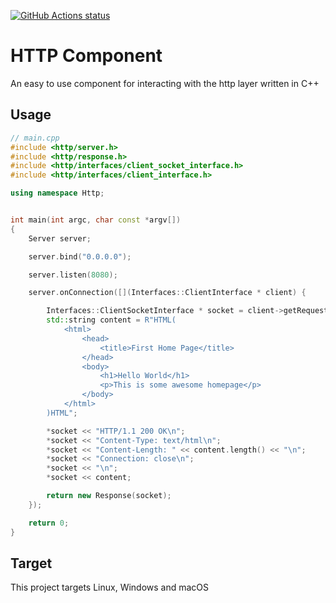 <p>
  <a href="https://github.com/edenreich/http-component"><img alt="GitHub Actions status" src="https://github.com/edenreich/http-component/workflows/build/badge.svg"></a>
</p>


# HTTP Component

An easy to use component for interacting with the http layer written in C++

## Usage

```cpp
// main.cpp
#include <http/server.h>
#include <http/response.h>
#include <http/interfaces/client_socket_interface.h>
#include <http/interfaces/client_interface.h>

using namespace Http;


int main(int argc, char const *argv[])
{
    Server server;

    server.bind("0.0.0.0");

    server.listen(8080);

    server.onConnection([](Interfaces::ClientInterface * client) {

        Interfaces::ClientSocketInterface * socket = client->getRequest()->getBody();
        std::string content = R"HTML(
            <html>
                <head>
                    <title>First Home Page</title>
                </head>
                <body>
                    <h1>Hello World</h1>
                    <p>This is some awesome homepage</p>
                </body>
            </html>
        )HTML"; 

        *socket << "HTTP/1.1 200 OK\n";
        *socket << "Content-Type: text/html\n";
        *socket << "Content-Length: " << content.length() << "\n";
        *socket << "Connection: close\n";
        *socket << "\n";
        *socket << content;

        return new Response(socket);    
    });

    return 0;
}

```

## Target

This project targets Linux, Windows and macOS